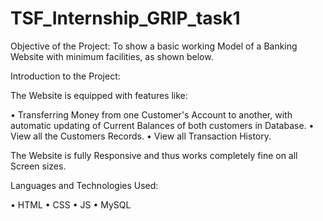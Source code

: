 # TSF_Internship_GRIP_task1

Objective of the Project:
To show a basic working Model of a Banking Website with minimum facilities, as shown below.

Introduction to the Project:

The Website is equipped with features like:

•	Transferring Money from one Customer's Account to another, with automatic updating of Current Balances of both customers in Database.
•	View all the Customers Records.
•	View all Transaction History.

The Website is fully Responsive and thus works completely fine on all Screen sizes.

Languages and Technologies Used:

•	HTML
•	CSS
•	JS
•	MySQL

